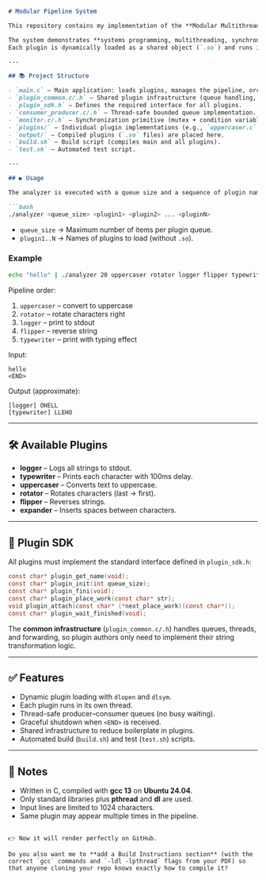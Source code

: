 ````markdown
# Modular Pipeline System

This repository contains my implementation of the **Modular Multithreaded String Analyzer Pipeline** in C, developed as the final project for the Operating Systems course at Reichman University.  

The system demonstrates **systems programming, multithreading, synchronization, and dynamic linking** by building a plugin-based pipeline that processes strings from standard input.  
Each plugin is dynamically loaded as a shared object (`.so`) and runs in its own thread, communicating via bounded producer–consumer queues.

---

## 📚 Project Structure

- `main.c` – Main application: loads plugins, manages the pipeline, orchestrates execution.  
- `plugin_common.c/.h` – Shared plugin infrastructure (queue handling, threading, lifecycle).  
- `plugin_sdk.h` – Defines the required interface for all plugins.  
- `consumer_producer.c/.h` – Thread-safe bounded queue implementation.  
- `monitor.c/.h` – Synchronization primitive (mutex + condition variable wrapper).  
- `plugins/` – Individual plugin implementations (e.g., `uppercaser.c`, `logger.c`).  
- `output/` – Compiled plugins (`.so` files) are placed here.  
- `build.sh` – Build script (compiles main and all plugins).  
- `test.sh` – Automated test script.  

---

## ▶️ Usage

The analyzer is executed with a queue size and a sequence of plugin names:

```bash
./analyzer <queue_size> <plugin1> <plugin2> ... <pluginN>
````

* `queue_size` → Maximum number of items per plugin queue.
* `plugin1..N` → Names of plugins to load (without `.so`).

### Example

```bash
echo "hello" | ./analyzer 20 uppercaser rotator logger flipper typewriter
```

Pipeline order:

1. `uppercaser` – convert to uppercase
2. `rotator` – rotate characters right
3. `logger` – print to stdout
4. `flipper` – reverse string
5. `typewriter` – print with typing effect

Input:

```
hello
<END>
```

Output (approximate):

```
[logger] OHELL
[typewriter] LLEHO
```

---

## 🛠 Available Plugins

* **logger** – Logs all strings to stdout.
* **typewriter** – Prints each character with 100ms delay.
* **uppercaser** – Converts text to uppercase.
* **rotator** – Rotates characters (last → first).
* **flipper** – Reverses strings.
* **expander** – Inserts spaces between characters.

---

## 🧩 Plugin SDK

All plugins must implement the standard interface defined in `plugin_sdk.h`:

```c
const char* plugin_get_name(void);
const char* plugin_init(int queue_size);
const char* plugin_fini(void);
const char* plugin_place_work(const char* str);
void plugin_attach(const char* (*next_place_work)(const char*));
const char* plugin_wait_finished(void);
```

The **common infrastructure** (`plugin_common.c/.h`) handles queues, threads, and forwarding, so plugin authors only need to implement their string transformation logic.

---

## ✅ Features

* Dynamic plugin loading with `dlopen` and `dlsym`.
* Each plugin runs in its own thread.
* Thread-safe producer–consumer queues (no busy waiting).
* Graceful shutdown when `<END>` is received.
* Shared infrastructure to reduce boilerplate in plugins.
* Automated build (`build.sh`) and test (`test.sh`) scripts.

---

## 📖 Notes

* Written in C, compiled with **gcc 13** on **Ubuntu 24.04**.
* Only standard libraries plus **pthread** and **dl** are used.
* Input lines are limited to 1024 characters.
* Same plugin may appear multiple times in the pipeline.

```

👉 Now it will render perfectly on GitHub.  

Do you also want me to **add a Build Instructions section** (with the correct `gcc` commands and `-ldl -lpthread` flags from your PDF) so that anyone cloning your repo knows exactly how to compile it?
```

